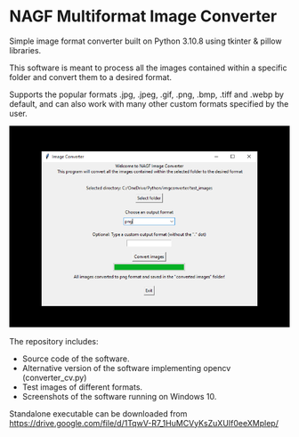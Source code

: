 # NAGF Multiformat Image Converter

Simple image format converter built on Python 3.10.8 using tkinter & pillow libraries.

This software is meant to process all the images contained within a specific folder and convert them to a desired format.

Supports the popular formats .jpg, .jpeg, .gif, .png, .bmp, .tiff and .webp by default, and can also work with many other custom formats specified by the user.

![Main window sample](screenshots/001.png)

The repository includes:
* Source code of the software.
* Alternative version of the software implementing opencv (converter_cv.py)
* Test images of different formats.
* Screenshots of the software running on Windows 10.

Standalone executable can be downloaded from https://drive.google.com/file/d/1TqwV-R7_1HuMCVyKsZuXUIf0eeXMplep/
